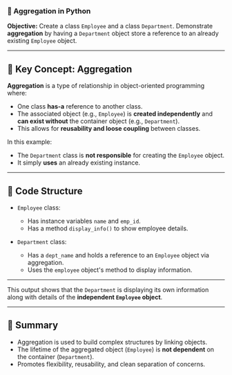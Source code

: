 
### 📄 Aggregation in Python 


**Objective:**
Create a class `Employee` and a class `Department`. Demonstrate **aggregation** by having a `Department` object store a reference to an already existing `Employee` object.

---

## 🧠 Key Concept: Aggregation

**Aggregation** is a type of relationship in object-oriented programming where:

* One class **has-a** reference to another class.
* The associated object (e.g., `Employee`) is **created independently** and **can exist without** the container object (e.g., `Department`).
* This allows for **reusability and loose coupling** between classes.

In this example:

* The `Department` class is **not responsible** for creating the `Employee` object.
* It simply **uses** an already existing instance.

---

## 🧱 Code Structure

* `Employee` class:

  * Has instance variables `name` and `emp_id`.
  * Has a method `display_info()` to show employee details.

* `Department` class:

  * Has a `dept_name` and holds a reference to an `Employee` object via aggregation.
  * Uses the `employee` object's method to display information.

---

This output shows that the `Department` is displaying its own information along with details of the **independent `Employee` object**.

---

## 📌 Summary

* Aggregation is used to build complex structures by linking objects.
* The lifetime of the aggregated object (`Employee`) is **not dependent** on the container (`Department`).
* Promotes flexibility, reusability, and clean separation of concerns.

